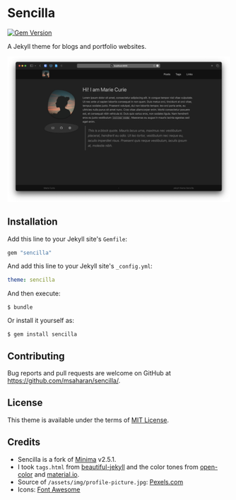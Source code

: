 # Sencilla

[![Gem Version](https://badge.fury.io/rb/sencilla.svg)](https://badge.fury.io/rb/sencilla)

A Jekyll theme for blogs and portfolio websites.

![](screenshot.png)

## Installation

Add this line to your Jekyll site's `Gemfile`:

```ruby
gem "sencilla"
```

And add this line to your Jekyll site's `_config.yml`:

```yaml
theme: sencilla
```

And then execute:

    $ bundle

Or install it yourself as:

    $ gem install sencilla


## Contributing

Bug reports and pull requests are welcome on GitHub at https://github.com/msaharan/sencilla/.

## License

This theme is available under the terms of [MIT License](https://opensource.org/licenses/MIT).

## Credits

- Sencilla is a fork of [Minima](https://github.com/jekyll/minima) v2.5.1. 
- I took `tags.html` from [beautiful-jekyll](https://github.com/daattali/beautiful-jekyll) and the color tones from [open-color](https://github.com/yeun/open-color) and [material.io](https://material.io). 
- Source of `/assets/img/profile-picture.jpg`: [Pexels.com](https://www.pexels.com/photo/silhouette-photo-of-person-during-golden-hour-2475138/)
- Icons: [Font Awesome](https://fontawesome.com)

